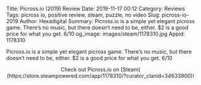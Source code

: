 Title: Picross.io (2019) Review
Date: 2019-11-17 00:12
Category: Reviews
Tags: picross io, positive review, steam, puzzle, no video
Slug: picross-io-2019
Author: Hexadigital
Summary: Picross.io is a simple yet elegant picross game. There’s no music, but there doesn’t need to be, either. $2 is a good price for what you get. 6/10
og_image: images/steam/1178310.jpg
Appid: 1178310

Picross.io is a simple yet elegant picross game. There’s no music, but there doesn’t need to be, either. $2 is a good price for what you get. 6/10

<center>Check out Picross.io on [Steam](https://store.steampowered.com/app/1178310/?curator_clanid=34633900)!</center>